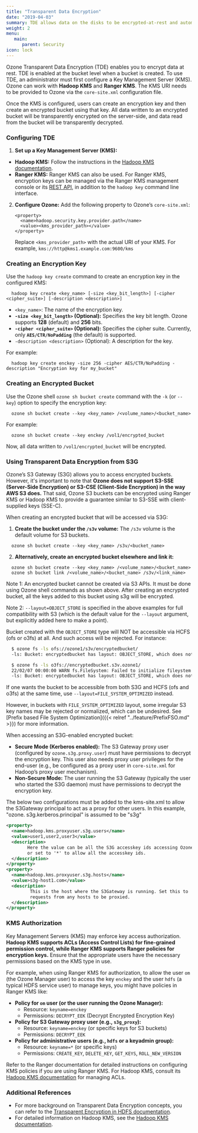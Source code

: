 ```yaml
---
title: "Transparent Data Encryption"
date: "2019-04-03"
summary: TDE allows data on the disks to be encrypted-at-rest and automatically decrypted during access. 
weight: 2
menu:
   main:
      parent: Security
icon: lock
---
```

<!---
  Licensed to the Apache Software Foundation (ASF) under one or more
  contributor license agreements.  See the NOTICE file distributed with
  this work for additional information regarding copyright ownership.
  The ASF licenses this file to You under the Apache License, Version 2.0
  (the "License"); you may not use this file except in compliance with
  the License.  You may obtain a copy of the License at

      http://www.apache.org/licenses/LICENSE-2.0

  Unless required by applicable law or agreed to in writing, software
  distributed under the License is distributed on an "AS IS" BASIS,
  WITHOUT WARRANTIES OR CONDITIONS OF ANY KIND, either express or implied.
  See the License for the specific language governing permissions and
  limitations under the License.
-->

Ozone Transparent Data Encryption (TDE) enables you to encrypt data at rest. TDE is enabled at the bucket level when a bucket is created. To use TDE, an administrator must first configure a Key Management Server (KMS). Ozone can work with **Hadoop KMS** and **Ranger KMS**. The KMS URI needs to be provided to Ozone via the `core-site.xml` configuration file.

Once the KMS is configured, users can create an encryption key and then create an encrypted bucket using that key. All data written to an encrypted bucket will be transparently encrypted on the server-side, and data read from the bucket will be transparently decrypted.

### Configuring TDE

1.  **Set up a Key Management Server (KMS):**
  * **Hadoop KMS:** Follow the instructions in the [Hadoop KMS documentation](https://hadoop.apache.org/docs/r3.4.1/hadoop-kms/index.html).
  * **Ranger KMS:** Ranger KMS can also be used. For Ranger KMS, encryption keys can be managed via the Ranger KMS management console or its [REST API](https://ranger.apache.org/kms/apidocs/index.html), in addition to the `hadoop key` command line interface.

2.  **Configure Ozone:**
    Add the following property to Ozone’s `core-site.xml`:

        <property>
          <name>hadoop.security.key.provider.path</name>
          <value><kms_provider_path></value>
        </property>

    Replace `<kms_provider_path>` with the actual URI of your KMS. For example, `kms://http@kms1.example.com:9600/kms`

### Creating an Encryption Key

Use the `hadoop key create` command to create an encryption key in the configured KMS:

```shell
  hadoop key create <key_name> [-size <key_bit_length>] [-cipher <cipher_suite>] [-description <description>]
```

* `<key_name>`: The name of the encryption key.
* **`-size <key_bit_length>` (Optional):** Specifies the key bit length. Ozone supports **128** (default) and **256** bits.
* **`-cipher <cipher_suite>` (Optional):** Specifies the cipher suite. Currently, only **`AES/CTR/NoPadding`** (the default) is supported.
* `-description <description>` (Optional): A description for the key.

For example:

```shell
  hadoop key create enckey -size 256 -cipher AES/CTR/NoPadding -description "Encryption key for my_bucket"
```

### Creating an Encrypted Bucket

Use the Ozone shell `ozone sh bucket create` command with the `-k` (or `--key`) option to specify the encryption key:

```shell
  ozone sh bucket create --key <key_name> /<volume_name>/<bucket_name>
```

For example:

```shell
  ozone sh bucket create --key enckey /vol1/encrypted_bucket
```

Now, all data written to `/vol1/encrypted_bucket` will be encrypted.

### Using Transparent Data Encryption from S3G

Ozone’s S3 Gateway (S3G) allows you to access encrypted buckets. However, it's important to note that **Ozone does not support S3-SSE (Server-Side Encryption) or S3-CSE (Client-Side Encryption) in the way AWS S3 does.** That said, Ozone S3 buckets can be encrypted using Ranger KMS or Hadoop KMS to provide a guarantee similar to S3-SSE with client-supplied keys (SSE-C).

When creating an encrypted bucket that will be accessed via S3G:

1.  **Create the bucket under the `/s3v` volume:**
    The `/s3v` volume is the default volume for S3 buckets.

```shell
  ozone sh bucket create --key <key_name> /s3v/<bucket_name>
```

2.  **Alternatively, create an encrypted bucket elsewhere and link it:**

```shell
  ozone sh bucket create --key <key_name> /<volume_name>/<bucket_name>
  ozone sh bucket link /<volume_name>/<bucket_name> /s3v/<link_name>
```

Note 1: An encrypted bucket cannot be created via S3 APIs. It must be done using Ozone shell commands as shown above.
After creating an encrypted bucket, all the keys added to this bucket using s3g will be encrypted.

Note 2: `--layout=OBJECT_STORE` is specified in the above examples
for full compatibility with S3 (which is the default value for the `--layout`
argument, but explicitly added here to make a point).

Bucket created with the `OBJECT_STORE` type will NOT be accessible via
HCFS (ofs or o3fs) at all. And such access will be rejected. For instance:

```bash
  $ ozone fs -ls ofs://ozone1/s3v/encryptedbucket/
  -ls: Bucket: encryptedbucket has layout: OBJECT_STORE, which does not support file system semantics. Bucket Layout must be FILE_SYSTEM_OPTIMIZED or LEGACY.
  ```

```bash
  $ ozone fs -ls o3fs://encryptedbucket.s3v.ozone1/
  22/02/07 00:00:00 WARN fs.FileSystem: Failed to initialize fileystem o3fs://encryptedbucket.s3v.ozone1/: java.lang.IllegalArgumentException: Bucket: encryptedbucket has layout: OBJECT_STORE, which does not support file system semantics. Bucket Layout must be FILE_SYSTEM_OPTIMIZED or LEGACY.
  -ls: Bucket: encryptedbucket has layout: OBJECT_STORE, which does not support file system semantics. Bucket Layout must be FILE_SYSTEM_OPTIMIZED or LEGACY.
  ```

If one wants the bucket to be accessible from both S3G and HCFS (ofs and o3fs)
at the same time, use `--layout=FILE_SYSTEM_OPTIMIZED` instead.

However, in buckets with `FILE_SYSTEM_OPTIMIZED` layout, some irregular S3 key
names may be rejected or normalized, which can be undesired.
See [Prefix based File System Optimization]({{< relref "../feature/PrefixFSO.md" >}}) for more information.

When accessing an S3G-enabled encrypted bucket:

* **Secure Mode (Kerberos enabled):**
  The S3 Gateway proxy user (configured by `ozone.s3g.proxy.user`) must have permissions to decrypt the encryption key. This user also needs proxy user privileges for the end-user (e.g., be configured as a proxy user in `core-site.xml` for Hadoop’s proxy user mechanism).
* **Non-Secure Mode:**
  The user running the S3 Gateway (typically the user who started the S3G daemon) must have permissions to decrypt the encryption key.

The below two configurations must be added to the kms-site.xml to allow the S3Gateway principal to act as a proxy for other users. In this example, "ozone.
s3g.kerberos.principal" is assumed to be "s3g"

```xml
<property>
  <name>hadoop.kms.proxyuser.s3g.users</name>
  <value>user1,user2,user3</value>
  <description>
        Here the value can be all the S3G accesskey ids accessing Ozone S3
        or set to '*' to allow all the accesskey ids.
  </description>
</property>
<property>
  <name>hadoop.kms.proxyuser.s3g.hosts</name>
  <value>s3g-host1.com</value>
  <description>
         This is the host where the S3Gateway is running. Set this to '*' to allow
         requests from any hosts to be proxied.
  </description>
</property>
```

### KMS Authorization

Key Management Servers (KMS) may enforce key access authorization. **Hadoop KMS supports ACLs (Access Control Lists) for fine-grained permission control, while Ranger KMS supports Ranger policies for encryption keys.** Ensure that the appropriate users have the necessary permissions based on the KMS type in use.

For example, when using Ranger KMS for authorization, to allow the user `om` (the Ozone Manager user) to access the key `enckey` and the user `hdfs` (a typical HDFS service user) to manage keys, you might have policies in Ranger KMS like:

* **Policy for `om` user (or the user running the Ozone Manager):**
  * Resource: `keyname=enckey`
  * Permissions: `DECRYPT_EEK` (Decrypt Encrypted Encryption Key)
* **Policy for S3 Gateway proxy user (e.g., `s3g_proxy`):**
  * Resource: `keyname=enckey` (or specific keys for S3 buckets)
  * Permissions: `DECRYPT_EEK`
* **Policy for administrative users (e.g., `hdfs` or a keyadmin group):**
  * Resource: `keyname=*` (or specific keys)
  * Permissions: `CREATE_KEY`, `DELETE_KEY`, `GET_KEYS`, `ROLL_NEW_VERSION`

Refer to the Ranger documentation for detailed instructions on configuring KMS policies if you are using Ranger KMS. For Hadoop KMS, consult its [Hadoop KMS documentation](https://hadoop.apache.org/docs/r3.4.1/hadoop-kms/index.html#ACLs_.28Access_Control_Lists.29) for managing ACLs.

### Additional References

* For more background on Transparent Data Encryption concepts, you can refer to the [Transparent Encryption in HDFS documentation](https://hadoop.apache.org/docs/current/hadoop-project-dist/hadoop-hdfs/TransparentEncryption.html).
* For detailed information on Hadoop KMS, see the [Hadoop KMS documentation](https://hadoop.apache.org/docs/r3.4.1/hadoop-kms/index.html).
